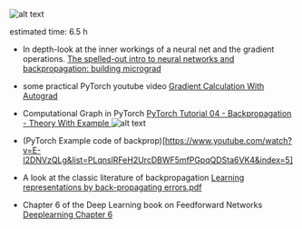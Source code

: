 ![alt text](image-1.png)

estimated time: 6.5 h

- In depth-look at the inner workings of a neural net and the gradient operations.
[The spelled-out intro to neural networks and backpropagation: building micrograd](https://www.youtube.com/watch?v=VMj-3S1tku0&list=PLAqhIrjkxbuWI23v9cThsA9GvCAUhRvKZ&index=1&pp=iAQB)

- some practical PyTorch youtube video [Gradient Calculation With Autograd](https://www.youtube.com/watch?v=DbeIqrwb_dE&list=PLqnslRFeH2UrcDBWF5mfPGpqQDSta6VK4&index=3)

- Computational Graph in PyTorch [PyTorch Tutorial 04 - Backpropagation - Theory With Example
](https://www.youtube.com/watch?v=3Kb0QS6z7WA&list=PLqnslRFeH2UrcDBWF5mfPGpqQDSta6VK4&index=4)
![alt text](image.png)

- (PyTorch Example code of backprop)[https://www.youtube.com/watch?v=E-I2DNVzQLg&list=PLqnslRFeH2UrcDBWF5mfPGpqQDSta6VK4&index=5]

- A look at the classic literature of backpropagation [Learning representations by back-propagating errors.pdf](Days\1\Learning-representations-by-back-propagating-errors.pdf)

- Chapter 6 of the Deep Learning book on Feedforward Networks [Deeplearning Chapter 6](https://www.deeplearningbook.org/contents/mlp.html)
